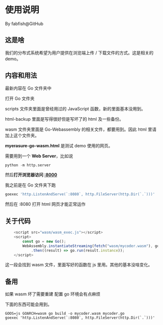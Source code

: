 # 使用说明

By fabfish@GitHub

## 这是啥

我们的分布式系统希望为用户提供在浏览端上传 / 下载文件的方式。这是相关的 demo。

## 内容和用法

最新内容在 Go 文件夹中

打开 Go 文件夹

scripts 文件夹里面是曾经用过的 JavaScript 函数，新的里面基本没用到。

html-backup 里面是写得很好但是写坏了的 html 及一些备份。

wasm 文件夹里面是 Go-Webassembly 的相关文件，都要用到。因此 html 里请加上这个文件夹。

**myerasure-go-wasm.html** 是测试 demo 使用的网页。

需要用到一个 **Web Server**，比如说

```python
python -m http.server
```

然后**打开浏览器访问 [:8000](localhost:8000)**

我之前是在 Go 文件夹下跑

```bash
goexec 'http.ListenAndServe(`:8080`, http.FileServer(http.Dir(`.`)))'
```

然后在 :8080 打开 html 网页才能正常运作

## 关于代码

```javascript
    <script src="wasm/wasm_exec.js"></script>
    <script>
        const go = new Go();
        WebAssembly.instantiateStreaming(fetch("wasm/mycoder.wasm"), go.importObject)
            .then((result) => go.run(result.instance));
    </script>
```

这一段会找到 wasm 文件，里面写好的函数在 js 里用。其他的基本没啥变化。

## 备用

如果 wasm 坏了需要重建 配置 go 环境会有点麻烦

下面的东西可能会用到。

```shell
GOOS=js GOARCH=wasm go build -o mycoder.wasm mycoder.go
goexec 'http.ListenAndServe(`:8080`, http.FileServer(http.Dir(`.`)))'
```

